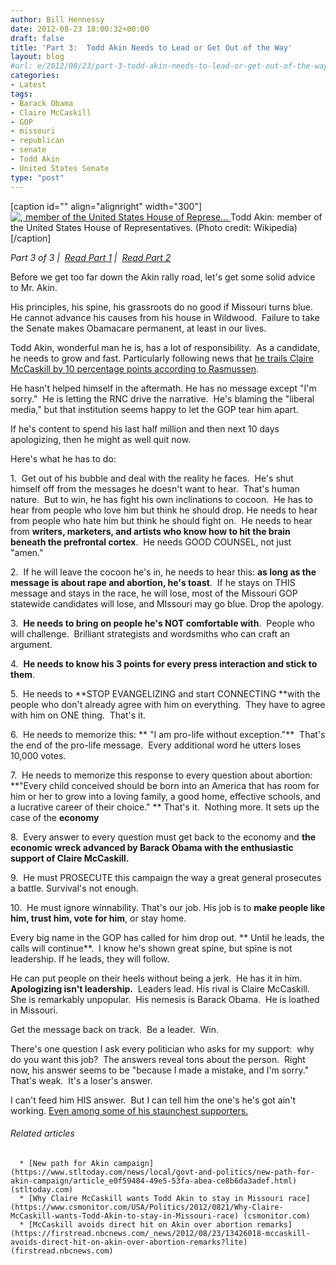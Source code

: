 ```yaml
---
author: Bill Hennessy
date: 2012-08-23 18:00:32+00:00
draft: false
title: 'Part 3:  Todd Akin Needs to Lead or Get Out of the Way'
layout: blog
#url: e/2012/08/23/part-3-todd-akin-needs-to-lead-or-get-out-of-the-way/
categories:
- Latest
tags:
- Barack Obama
- Claire McCaskill
- GOP
- missouri
- republican
- senate
- Todd Akin
- United States Senate
type: "post"
---
```


[caption id="" align="alignright" width="300"][![, member of the United States House of Represe...](https://upload.wikimedia.org/wikipedia/commons/thumb/d/dd/Todd_Akin%2C_official_109th_Congress_photo.jpg/300px-Todd_Akin%2C_official_109th_Congress_photo.jpg)
](https://commons.wikipedia.org/wiki/File:Todd_Akin%2C_official_109th_Congress_photo.jpg) Todd Akin: member of the United States House of Representatives. (Photo credit: Wikipedia)[/caption]

_Part 3 of 3 |  [Read Part 1](https://hennessysview.com/2012/08/23/part-1-contingencies-every-conservatives-needs-right-now/) |  [Read Part 2](https://hennessysview.com/2012/08/23/part-2-here-is-todd-akins-real-crime/)_

Before we get too far down the Akin rally road, let's get some solid advice to Mr. Akin.

His principles, his spine, his grassroots do no good if Missouri turns blue.  He cannot advance his causes from his house in Wildwood.  Failure to take the Senate makes Obamacare permanent, at least in our lives.

Todd Akin, wonderful man he is, has a lot of responsibility.  As a candidate, he needs to grow and fast. Particularly following news that [he trails Claire McCaskill by 10 percentage points according to Rasmussen](https://www.rasmussenreports.com/public_content/politics/elections/election_2012/election_2012_senate_elections/missouri/election_2012_missouri_senate).

He hasn't helped himself in the aftermath. He has no message except "I'm sorry."  He is letting the RNC drive the narrative.  He's blaming the "liberal media," but that institution seems happy to let the GOP tear him apart.

If he's content to spend his last half million and then next 10 days apologizing, then he might as well quit now.

Here's what he has to do:

1.  Get out of his bubble and deal with the reality he faces.  He's shut himself off from the messages he doesn't want to hear.  That's human nature.  But to win, he has fight his own inclinations to cocoon.  He has to hear from people who love him but think he should drop. He needs to hear from people who hate him but think he should fight on.  He needs to hear from **writers, marketers, and artists who know how to hit the brain beneath the prefrontal cortex**.  He needs GOOD COUNSEL, not just "amen."

2.  If he will leave the cocoon he's in, he needs to hear this: **as long as the message is about rape and abortion, he's toast**.  If he stays on THIS message and stays in the race, he will lose, most of the Missouri GOP statewide candidates will lose, and MIssouri may go blue. Drop the apology.

3.  **He needs to bring on people he's NOT comfortable with**.  People who will challenge.  Brilliant strategists and wordsmiths who can craft an argument.

4.  **He needs to know his 3 points for every press interaction and stick to them**.

5.  He needs to **STOP EVANGELIZING and start CONNECTING **with the people who don't already agree with him on everything.  They have to agree with him on ONE thing.  That's it.

6.  He needs to memorize this: ** "I am pro-life without exception."**  That's the end of the pro-life message.  Every additional word he utters loses 10,000 votes.

7.  He needs to memorize this response to every question about abortion:  **"Every child conceived should be born into an America that has room for him or her to grow into a loving family, a good home, effective schools, and a lucrative career of their choice." ** That's it.  Nothing more. It sets up the case of the **economy**

8.  Every answer to every question must get back to the economy and **the economic wreck advanced by Barack Obama with the enthusiastic support of Claire McCaskill.**

9.  He must PROSECUTE this campaign the way a great general prosecutes a battle. Survival's not enough.

10.  He must ignore winnability. That's our job. His job is to **make people like him, trust him, vote for him**, or stay home.

Every big name in the GOP has called for him drop out. ** Until he leads, the calls will continue**.  I know he's shown great spine, but spine is not leadership. If he leads, they will follow.

He can put people on their heels without being a jerk.  He has it in him.  **Apologizing isn't leadership.**  Leaders lead. His rival is Claire McCaskill. She is remarkably unpopular.  His nemesis is Barack Obama.  He is loathed in Missouri.

Get the message back on track.  Be a leader.  Win.

There's one question I ask every politician who asks for my support:  why do you want this job?  The answers reveal tons about the person.  Right now, his answer seems to be "because I made a mistake, and I'm sorry."  That's weak.  It's a loser's answer.

I can't feed him HIS answer.  But I can tell him the one's he's got ain't working. [Even among some of his staunchest supporters.](https://blogodidact.blogspot.com/2012/08/taking-about-face-on-todd-akin-without.html)


###### Related articles





	  * [New path for Akin campaign](https://www.stltoday.com/news/local/govt-and-politics/new-path-for-akin-campaign/article_e0f59484-49e5-53fa-abea-ce8b6da3adef.html) (stltoday.com)
	  * [Why Claire McCaskill wants Todd Akin to stay in Missouri race](https://www.csmonitor.com/USA/Politics/2012/0821/Why-Claire-McCaskill-wants-Todd-Akin-to-stay-in-Missouri-race) (csmonitor.com)
	  * [McCaskill avoids direct hit on Akin over abortion remarks](https://firstread.nbcnews.com/_news/2012/08/23/13426018-mccaskill-avoids-direct-hit-on-akin-over-abortion-remarks?lite) (firstread.nbcnews.com)

